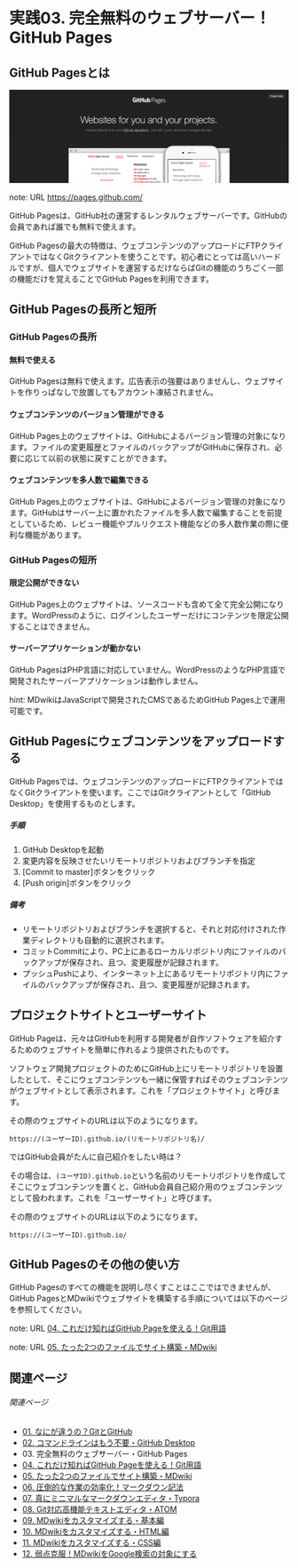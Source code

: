 #  実践03. 完全無料のウェブサーバー！GitHub Pages

## GitHub Pagesとは

![GitHub Pages公式サイト](img/gihubpages-website-1440x480.png)

note: URL https://pages.github.com/

GitHub Pagesは、GitHub社の運営するレンタルウェブサーバーです。GitHubの会員であれば誰でも無料で使えます。

GitHub Pagesの最大の特徴は、ウェブコンテンツのアップロードにFTPクライアントではなくGitクライアントを使うことです。初心者にとっては高いハードルですが、個人でウェブサイトを運営するだけならばGitの機能のうちごく一部の機能だけを覚えることでGitHub Pagesを利用できます。

## GitHub Pagesの長所と短所

### GitHub Pagesの長所

#### 無料で使える

GitHub Pagesは無料で使えます。広告表示の強要はありませんし、ウェブサイトを作りっぱなしで放置してもアカウント凍結されません。

#### ウェブコンテンツのバージョン管理ができる

GitHub Pages上のウェブサイトは、GitHubによるバージョン管理の対象になります。ファイルの変更履歴とファイルのバックアップがGitHubに保存され、必要に応じて以前の状態に戻すことができます。

#### ウェブコンテンツを多人数で編集できる

GitHub Pages上のウェブサイトは、GitHubによるバージョン管理の対象になります。GitHubはサーバー上に置かれたファイルを多人数で編集することを前提としているため、レビュー機能やプルリクエスト機能などの多人数作業の際に便利な機能があります。

### GitHub Pagesの短所

#### 限定公開ができない

GitHub Pages上のウェブサイトは、ソースコードも含めて全て完全公開になります。WordPressのように、ログインしたユーザーだけにコンテンツを限定公開することはできません。

#### サーバーアプリケーションが動かない

GitHub PagesはPHP言語に対応していません。WordPressのようなPHP言語で開発されたサーバーアプリケーションは動作しません。

hint: MDwikiはJavaScriptで開発されたCMSであるためGitHub Pages上で運用可能です。

## GitHub Pagesにウェブコンテンツをアップロードする

GitHub Pagesでは、ウェブコンテンツのアップロードにFTPクライアントではなくGitクライアントを使います。ここではGitクライアントとして「GitHub Desktop」を使用するものとします。

##### 手順

1. GitHub Desktopを起動
1. 変更内容を反映させたいリモートリポジトリおよびブランチを指定
1. [Commit to master]ボタンをクリック
1. [Push origin]ボタンをクリック

##### 備考

* リモートリポジトリおよびブランチを選択すると、それと対応付けされた作業ディレクトリも自動的に選択されます。
* コミットCommitにより、PC上にあるローカルリポジトリ内にファイルのバックアップが保存され、且つ、変更履歴が記録されます。
* プッシュPushにより、インターネット上にあるリモートリポジトリ内にファイルのバックアップが保存され、且つ、変更履歴が記録されます。

## プロジェクトサイトとユーザーサイト

GitHub Pageは、元々はGitHubを利用する開発者が自作ソフトウェアを紹介するためのウェブサイトを簡単に作れるよう提供されたものです。

ソフトウェア開発プロジェクトのためにGitHub上にリモートリポジトリを設置したとして、そこにウェブコンテンツも一緒に保管すればそのウェブコンテンツがウェブサイトとして表示されます。これを「プロジェクトサイト」と呼びます。

その際のウェブサイトのURLは以下のようになります。

```
https://(ユーザーID).github.io/(リモートリポジトリ名)/
```

ではGitHub会員がたんに自己紹介をしたい時は？

その場合は、`(ユーザID).github.io`という名前のリモートリポジトリを作成してそこにウェブコンテンツを置くと、GitHub会員自己紹介用のウェブコンテンツとして扱われます。これを「ユーザーサイト」と呼びます。

その際のウェブサイトのURLは以下のようになります。

```
https://(ユーザーID).github.io/
```

## GitHub Pagesのその他の使い方

GitHub Pagesのすべての機能を説明し尽くすことはここではできませんが、GitHub PagesとMDwikiでウェブサイトを構築する手順については以下のページを参照してください。

note: URL [04. これだけ知ればGitHub Pageを使える！Git用語](practice04.md)

note: URL [05. たった2つのファイルでサイト構築・MDwiki](practice05.md)

## 関連ページ

###### 関連ページ

* [01. なにが違うの？GitとGitHub](practice01.md)
* [02. コマンドラインはもう不要・GitHub Desktop](practice02.md)
* <i class="far fa-hand-point-right fa-fw"></i>03. 完全無料のウェブサーバー・GitHub Pages
* [04. これだけ知ればGitHub Pageを使える！Git用語](practice04.md)
* [05. たった2つのファイルでサイト構築・MDwiki](practice05.md)
* [06. 圧倒的な作業の効率化！マークダウン記法](practice06.md)
* [07. 真にミニマルなマークダウンエディタ・Typora](practice07.md)
* [08. Git対応高機能テキストエディタ・ATOM](practice08.md)
* [09. MDwikiをカスタマイズする・基本編](practice09.md)
* [10. MDwikiをカスタマイズする・HTML編](practice10.md)
* [11. MDwikiをカスタマイズする・CSS編](practice11.md)
* [12. 弱点克服！MDwikiをGoogle検索の対象にする](practice12.md)